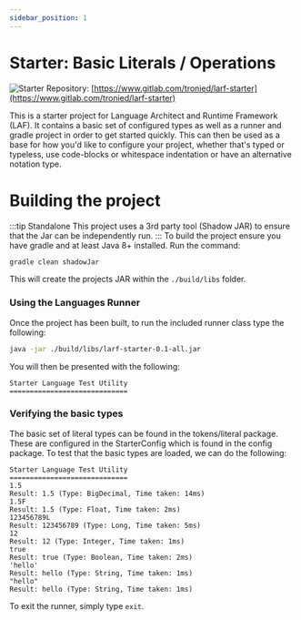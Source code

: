 ```yaml
---
sidebar_position: 1
---
```

# Starter: Basic Literals / Operations
![Starter](/img/starter.jpg)
Repository: [https://www.gitlab.com/tronied/larf-starter](https://www.gitlab.com/tronied/larf-starter)

This is a starter project for Language Architect and Runtime Framework (LAF). It contains a basic set of
configured types as well as a runner and gradle project in order to get started quickly. This can then
be used as a base for how you'd like to configure your project, whether that's typed or typeless, use 
code-blocks or whitespace indentation or have an alternative notation type.

# Building the project
:::tip Standalone
This project uses a 3rd party tool (Shadow JAR) to ensure that the Jar can be independently run.
:::
To build the project ensure you have gradle and at least Java 8+ installed. Run the command:
```bash
gradle clean shadowJar
```
This will create the projects JAR within the ``./build/libs`` folder.

### Using the Languages Runner
Once the project has been built, to run the included runner class type the following:
```bash
java -jar ./build/libs/larf-starter-0.1-all.jar
```
You will then be presented with the following:
```
Starter Language Test Utility
=============================

```
### Verifying the basic types
The basic set of literal types can be found in the tokens/literal package. These are configured in the StarterConfig
which is found in the config package. To test that the basic types are loaded, we can do the following:
```
Starter Language Test Utility
=============================
1.5
Result: 1.5 (Type: BigDecimal, Time taken: 14ms)
1.5F
Result: 1.5 (Type: Float, Time taken: 2ms)
123456789L
Result: 123456789 (Type: Long, Time taken: 5ms)
12
Result: 12 (Type: Integer, Time taken: 1ms)
true
Result: true (Type: Boolean, Time taken: 2ms)
'hello'
Result: hello (Type: String, Time taken: 1ms)
"hello"
Result: hello (Type: String, Time taken: 1ms)
```
To exit the runner, simply type ``exit``.